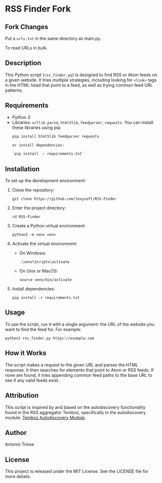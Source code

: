 # RSS Finder Fork

## Fork Changes
Put a `urls.txt` in the same directory as main.py.

To read URLs in bulk.

## Description
This Python script (`rss_finder.py`) is designed to find RSS or Atom feeds on a given website. It tries multiple strategies, including looking for `<link>` tags in the HTML head that point to a feed, as well as trying common feed URL patterns.

## Requirements
- Python 3
- Libraries: `urllib.parse`, `html5lib`, `feedparser`, `requests`. You can install these libraries using pip:
  ```bash
  pip install html5lib feedparser requests

  or install dependencies:

  `pip install -r requirements.txt`

## Installation
To set up the development environment:

1. Clone the repository:

   `git clone https://github.com/levysoft/RSS-Finder`

2. Enter the project directory:

   `cd RSS-Finder`

3. Create a Python virtual environment:

   `python3 -m venv venv`

4. Activate the virtual environment:

   - On Windows:
     ```
     .\venv\Scripts\activate
     ```
   - On Unix or MacOS:
     ```
     source venv/bin/activate
     ```
5. Install dependencies:

   `pip install -r requirements.txt`

## Usage
To use the script, run it with a single argument: the URL of the website you want to find the feed for. For example:

`python3 rss_finder.py https://example.com`

## How it Works

The script makes a request to the given URL and parses the HTML response. It then searches for <link> elements that point to Atom or RSS feeds. If none are found, it tries appending common feed paths to the base URL to see if any valid feeds exist.

## Attribution
This script is inspired by and based on the autodiscovery functionality found in the RSS aggregator Temboz, specifically in the autodiscovery module: [Temboz Autodiscovery Module](https://github.com/fazalmajid/temboz/blob/master/tembozapp/autodiscovery.py).

## Author
Antonio Troise

## License
This project is released under the MIT License. See the LICENSE file for more details.


